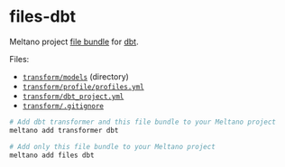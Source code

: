 # files-dbt

Meltano project [file bundle](https://meltano.com/docs/command-line-interface.html#file-bundle) for [dbt](https://www.getdbt.com/).

Files:
- [`transform/models`](./bundle/transform/models) (directory)
- [`transform/profile/profiles.yml`](./bundle/transform/profile/profiles.yml)
- [`transform/dbt_project.yml`](./bundle/transform/dbt_project.yml)
- [`transform/.gitignore`](./bundle/transform/.gitignore)

```py
# Add dbt transformer and this file bundle to your Meltano project
meltano add transformer dbt

# Add only this file bundle to your Meltano project
meltano add files dbt
```
